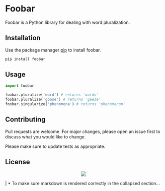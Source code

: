 # Foobar

Foobar is a Python library for dealing with word pluralization.

## Installation

Use the package manager [pip](https://pip.pypa.io/en/stable/) to install foobar.

```bash
pip install foobar
```

## Usage

```python
import foobar

foobar.pluralize('word') # returns 'words'
foobar.pluralize('goose') # returns 'geese'
foobar.singularize('phenomena') # returns 'phenomenon'

```





## Contributing
Pull requests are welcome. For major changes, please open an issue first to discuss what you would like to change.

Please make sure to update tests as appropriate.

## License

<p align="center"><img src="https://i.stack.imgur.com/RJj4x.png" /></p>
                                                                                          
    

| * To make sure markdown is rendered correctly in the collapsed section...
